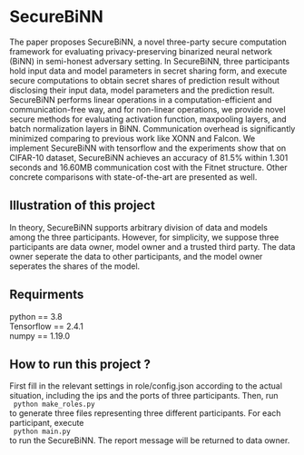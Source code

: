 # SecureBiNN

<p align='left'>
The paper proposes SecureBiNN, a novel three-party secure computation framework for evaluating privacy-preserving binarized neural network (BiNN) in semi-honest adversary setting.
In SecureBiNN, three participants hold input data and model parameters in secret sharing form, and execute secure computations to obtain secret shares of prediction result without disclosing their input data, model parameters and the prediction result.
SecureBiNN performs linear operations in a computation-efficient and communication-free way, and for non-linear operations, we provide novel secure methods for evaluating activation function, maxpooling layers, and batch normalization layers in BiNN.
Communication overhead is significantly minimized comparing to previous work like XONN and Falcon.
We implement SecureBiNN with tensorflow and the experiments show that on CIFAR-10 dataset, SecureBiNN achieves an accuracy of 81.5% within 1.301 seconds and 16.60MB communication cost with the Fitnet structure. Other concrete comparisons with state-of-the-art are presented as well.

</p>

## Illustration of this project
In theory, SecureBiNN supports arbitrary division of data and models among the three participants. However, for simplicity, 
we suppose three participants are data owner, model owner and 
a trusted third party. The data owner seperate the data to other participants, and the model owner seperates the shares of the model.

## Requirments
python == 3.8 <br>
Tensorflow == 2.4.1 <br>
numpy == 1.19.0<br>


## How to run this project ?
First fill in the relevant settings in role/config.json according to the actual situation, including the ips and the ports of three participants. Then, run<br>
<code>
python make_roles.py
</code>
<br>
to generate three files representing three different participants. For each participant, execute
<br>
<code>
python main.py
</code>
<br>
to run the SecureBiNN.
The report message will be returned to data owner.
